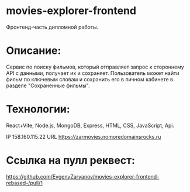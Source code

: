 # movies-explorer-frontend

Фронтенд-часть дипломной работы.

# Описание:

Сервис по поиску фильмов, который отправляет запрос к стороннему API с данными, получает их и сохраняет. Пользователь может найти фильм по ключевым словам и сохранить его в личном кабинете в разделе "Сохраненные фильмы".

# Технологии:

React+Vite, Node.js, MongoDB, Express, HTML, CSS, JavaScript, Api.

IP 158.160.115.22
URL https://zarmovies.nomoredomainsrocks.ru

# Ссылка на пулл реквест:

https://github.com/EvgenyZaryanov/movies-explorer-frontend-rebased-/pull/1
